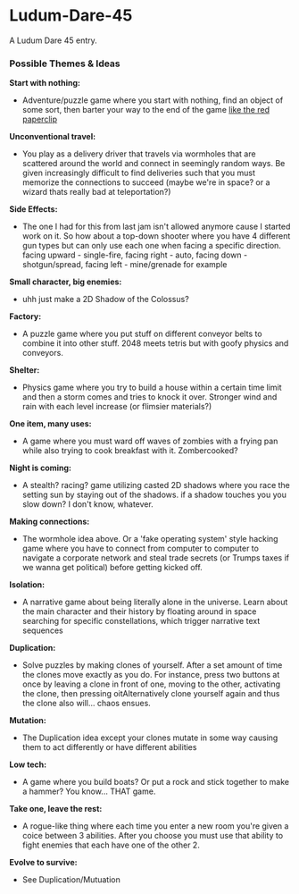 # Ludum-Dare-45
A Ludum Dare 45 entry.

### Possible Themes & Ideas

**Start with nothing:** 
* Adventure/puzzle game where you start with nothing, find an object of some sort, then barter your way to the end of the game [like the red paperclip](https://en.wikipedia.org/wiki/One_red_paperclip)

**Unconventional travel:** 
* You play as a delivery driver that travels via wormholes that are scattered around the world and connect in seemingly random ways. Be given increasingly difficult to find deliveries such that you must memorize the connections to succeed (maybe we're in space? or a wizard thats really bad at teleportation?)

**Side Effects:** 
* The one I had for this from last jam isn't allowed anymore cause I started work on it. So how about a top-down shooter where you have 4 different gun types but can only use each one when facing a specific direction. facing upward - single-fire, facing right - auto, facing down - shotgun/spread, facing left - mine/grenade for example

**Small character, big enemies:** 
* uhh just make a 2D Shadow of the Colossus?

**Factory:** 
* A puzzle game where you put stuff on different conveyor belts to combine it into other stuff. 2048 meets tetris but with goofy physics and conveyors.

**Shelter:** 
* Physics game where you try to build a house within a certain time limit and then a storm comes and tries to knock it over. Stronger wind and rain with each level increase (or flimsier materials?)

**One item, many uses:** 
* A game where you must ward off waves of zombies with a frying pan while also trying to cook breakfast with it. Zombercooked?

**Night is coming:** 
* A stealth? racing? game utilizing casted 2D shadows where you race the setting sun by staying out of the shadows. if a shadow touches you you slow down? I don't know, whatever.

**Making connections:** 
* The wormhole idea above. Or a 'fake operating system' style hacking game where you have to connect from computer to computer to navigate a corporate network and steal trade secrets (or Trumps taxes if we wanna get political) before getting kicked off.

**Isolation:** 
* A narrative game about being literally alone in the universe. Learn about the main character and their history by floating around in space searching for specific constellations, which trigger narrative text sequences

**Duplication:** 
* Solve puzzles by making clones of yourself. After a set amount of time the clones move exactly as you do. For instance, press two buttons at once by leaving a clone in front of one, moving to the other, activating the clone, then pressing oitAlternatively clone yourself again and thus the clone also will... chaos ensues.

**Mutation:**
* The Duplication idea except your clones mutate in some way causing them to act differently or have different abilities

**Low tech:**
* A game where you build boats? Or put a rock and stick together to make a hammer? You know... THAT game.

**Take one, leave the rest:** 
* A rogue-like thing where each time you enter a new room you're given a coice between 3 abilities. After you choose you must use that ability to fight enemies that each have one of the other 2.

**Evolve to survive:**
* See Duplication/Mutuation
